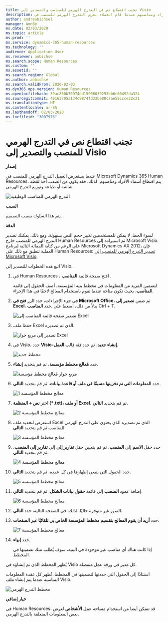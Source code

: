 ```yaml
---
title: تجنب اقتطاع نص في التدرج الهرمي للمناصب والتصدير إلى Visio
description: يوضح هذا المقال كيفية حل مشكلة تم فيها اقتطاع أسماء الأفراد ومناصبهم عندما قام العملاء بعرض التدرج الهرمي للمنصب في Microsoft Dynamics 365 Human Resources. يُصعب اقتطاع النص أخذ لقطة شاشة أو طباعة التدرج الهرمي.
author: andreabichsel
manager: AnnBe
ms.date: 02/03/2020
ms.topic: article
ms.prod: ''
ms.service: dynamics-365-human-resources
ms.technology: ''
audience: Application User
ms.reviewer: anbichse
ms.search.scope: Human Resources
ms.custom: ''
ms.assetid: ''
ms.search.region: Global
ms.author: anbichse
ms.search.validFrom: 2020-02-03
ms.dyn365.ops.version: Human Resources
ms.openlocfilehash: 39ac850b70974dd15906039293bb6c60492da324
ms.sourcegitcommit: 40163705a134c9874fd33be80c7ae59ccce22c21
ms.translationtype: HT
ms.contentlocale: ar-SA
ms.lasthandoff: 02/03/2020
ms.locfileid: "3007976"
---
```

# <a name="avoid-text-truncation-on-the-position-hierarchy-and-export-to-visio"></a>تجنب اقتطاع نص في التدرج الهرمي للمنصب والتصدير إلى Visio

**إصدار**

عندما يستعرض العميل التدرج الهرمي للمنصب في Microsoft Dynamics 365 Human Resources، يتم اقتطاع أسماء الأفراد ومناصبهم. لذلك، فقد يكون من الصعب أخذ لقطة شاشة أو طباعة وتوزيع التدرج الهرمي.

![التدرج الهرمي للمناصب الوظيفية](media/position-h.png)

**السبب**

يتم هذا السلوك بسبب التصميم.

**‏‏الدقة**

لسوء الحظ، لا يمكن للمستخدمين تغيير حجم النص بسهولة. ومع ذلك، يمكنك تصدير التدرج الهرمي للمنصب خارج Human Resources ثم استيراده إلى Microsoft Visio. على الرغم من كتابة المقالة التالية لبرنامج Microsoft Dynamics AX 2012، فإن العملية تنطبق مع ذلك على Human Resources: [تصدير التدرج الهرمي للمنصب إلى Microsoft Visio](https://docs.microsoft.com/dynamicsax-2012/appuser-itpro/export-a-position-hierarchy-to-microsoft-visio).

اتبع هذه الخطوات للتصدير إلى Visio.

1. في Human Resources ، افتح صفحة قائمة **المناصب** .

    لتضمين المزيد من المعلومات في مخطط بنية المؤسسة، أضف الحقول إلى قائمة **المناصب**، بحيث تكون متاحة عندما تقوم باستخدام المعالج لاحقًا في هذا الإجراء.

2. في جزء الإجراءات، حدد الزر **فتح في Microsoft Office**، ثم ضمن **تصدير إلى Excel**، حدد **المناصب‏‎**. بدلاً من ذلك، اضغط على Ctrl + T.

    ![تصدير صفحة قائمة المناصب إلى Excel](media/org-admin.png)

3. حفظ ملف Excel الذي تم تصديره.

    ![تصدير إلى مربع حوار Excel](media/export-excel.png)

4. في Visio، حدد **Visio-إنشاء جديد**، ثم حدد فئة قالب **العمل**.

    ![مخطط جديد](media/new.png)

5. حدد **مُعالج مخطط مؤسسة**، ثم قم بتحديد **إنشاء**.

    ![مربع حوار مُعالج مخطط مؤسسة](media/orgchart-wizard.png)

6. حدد **المعلومات التي تم تخزينها مسبقًا في ملف أو قاعدة بيانات**، ثم قم بتحديد **التالي**.

    ![معالج مخطط المؤسسة 1](media/orgchart-wizard7.png)

7. اختر **نص + المنظمة (\*.txt)، أو ملف Excel**، ثم قم بتحديد **التالي**.

    ![معالج مخطط المؤسسة 2](media/orgchart-wizard3.png)

8. استعرض لتحديد ملف Excel الذي تم تصديره الذي يحتوي على التدرج الهرمي للمناصب ثم قم بتحديد **التالي**.

    ![معالج مخطط المؤسسة 3](media/orgchart-wizard2.png)

9. حدد حقل **الاسم** إلى **المنصب**، ثم قم بتعيين حقل **تقارير إلى** إلى  **تقارير إلى المنصب**، ثم قم بتحديد **التالي**.

    ![معالج مخطط المؤسسة 4](media/orgchart-wizard1.png)

10. حدد الحقول التي ينبغي إظهارها في كل عقدة، ثم قم بتحديد **التالي**.

    ![معالج مخطط المؤسسة 5](media/orgchart-wizard5.png)

11. إضافة عمود **المنصب** إلى قائمة **حقول بيانات الشكل**، ثم قم بتحديد **التالي**.

    ![معالج مخطط المؤسسة 6](media/orgchart-wizard6.png)

12. الصور غير متوفرة حاليًا. لذلك، في الصفحة التالية، حدد **التالي**.
13. حدد **أريد أن يقوم المعالج بتقسيم مخطط المؤسسة الخاص بي تلقائيًا عبر الصفحات**.

    ![معالج مخطط المؤسسة 7](media/orgchart-wizard4.png)

14. حدد **إنهاء**.

    إذا كانت هناك أي مناصب غير موجودة في البنية، سوف يُطلب منك تضمينها في المخطط.

يُظهر المخطط الذي تم إنشاؤه في Visio كل مدير في ورقة عمل منفصلة.

استنادًا إلى الحقول التي حددتها لتضمينها في المخطط، تُظهر كل عقدة المعلومات المناسبة عندما يتم إنشاء ملف Visio.

![مخطط التدرج الهرمي](media/hierarchy.png)

**خيار إضافي**

في Human Resources، قد تتمكن أيضا من استخدام مساحة عمل **الأشخاص** لعرض بعض المعلومات المتعلقة بالتدرج الهرمي.
